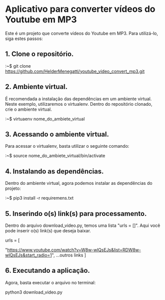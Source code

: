# Aplicativo para converter vídeos do Youtube em MP3
Este é um projeto que converte vídeos do Youtube em MP3. Para utilizá-lo, siga estes passos:

## 1. Clone o repositório.
:~$ git clone https://github.com/HelderMenegatti/youtube_video_convert_mp3.git

## 2. Ambiente virtual.
É recomendada a instalação das dependências em um ambiente virtual. Neste exemplo, utilizaremos o virtualenv. Dentro do repositório clonado, crie o ambiente virtual.

:~$ virtuaenv nome_do_ambiete_virtual

## 3. Acessando o ambiente virtual.
Para acessar o virtualenv, basta utilizar o seguinte comando:

:~$ source nome_do_ambiete_virtual/bin/activate

## 4. Instalando as dependências.
Dentro do ambiente virtual, agora podemos instalar as dependências do projeto:

:~$ pip3 install -r requiremens.txt

## 5. Inserindo o(s) link(s) para processamento.

Dentro do arquivo download_video.py, temos uma lista "urls = []". Aqui você pode inserir o(s) link(s) que deseja baixar.

urls = [

  "https://www.youtube.com/watch?v=W8w-wlQsEJs&list=RDW8w-wlQsEJs&start_radio=1",
  ...outros links
]

## 6. Executando a aplicação.
Agora, basta executar o arquivo no terminal:

python3 download_video.py
